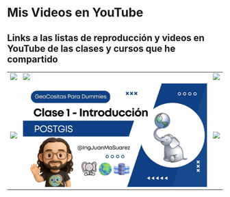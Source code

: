 # Mis Videos en YouTube

## Links a las listas de reproducción y videos en YouTube de las clases y cursos que he compartido

<table style="width:100%">
<tr>
<td>
<a href="https://youtu.be/Nfw6_mWWslc">
<img src="https://raw.githubusercontent.com/IngJuanMaSuarez/Mis-Videos-en-Youtube/main/Imagenes/python_para_dummies.jpg">
</a>
</td>
<td>
<a href="https://youtu.be/oEJbZx1dORk">
<img src="https://raw.githubusercontent.com/IngJuanMaSuarez/Mis-Videos-en-Youtube/main/Imagenes/java_para_dummies.jpg">
</a>
</td>
<td>
<a href="https://youtu.be/vV9zscTerbk">
<img src="https://raw.githubusercontent.com/IngJuanMaSuarez/Mis-Videos-en-Youtube/main/Imagenes/java_para_dummies2.jpg">
</a>
</td>
</tr>
<tr>
<td>
<a href="https://youtu.be/DfPAEdD7Cjg">
<img src="https://raw.githubusercontent.com/IngJuanMaSuarez/Mis-Videos-en-Youtube/main/Imagenes/geopandas_para_dummies.jpg">
</a>
</td>
<td>
<a href="https://youtu.be/oVEUcYKemXQ">
<img src="https://raw.githubusercontent.com/IngJuanMaSuarez/Mis-Videos-en-Youtube/main/Imagenes/postgis_para_dummies.jpg">
</a>
</td>
<td>
<a href="https://youtu.be/KQqI8rhlY1g">
<img src="https://raw.githubusercontent.com/IngJuanMaSuarez/Mis-Videos-en-Youtube/main/Imagenes/presentaciones.jpg">
</a>
</td>
</tr>
</table>
